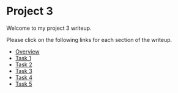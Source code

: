 # Project 3

Welcome to my project 3 writeup.

Please click on the following links for each section of the writeup.

- [Overview](https://cal-cs184-student.github.io/project-webpages-sp23-chetan-khanna/proj3-1/overview.html)
- [Task 1](https://cal-cs184-student.github.io/project-webpages-sp23-chetan-khanna/proj3-1/task1.html)
- [Task 2](https://cal-cs184-student.github.io/project-webpages-sp23-chetan-khanna/proj3-1/task2.html)
- [Task 3](https://cal-cs184-student.github.io/project-webpages-sp23-chetan-khanna/proj3-1/task3.html)
- [Task 4](https://cal-cs184-student.github.io/project-webpages-sp23-chetan-khanna/proj3-1/task4.html)
- [Task 5](https://cal-cs184-student.github.io/project-webpages-sp23-chetan-khanna/proj3-1/task5.html)
